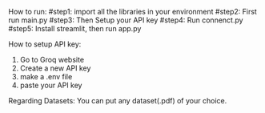 How to run:
#step1: import all the libraries in your environment
#step2: First run main.py
#step3: Then Setup your API key
#step4: Run connenct.py
#step5: Install streamlit, then run app.py

How to setup API key:
1. Go to Groq website 
2. Create a new API key
3. make a .env file
4. paste your API key 

Regarding Datasets:
You can put any dataset(.pdf) of your choice.
